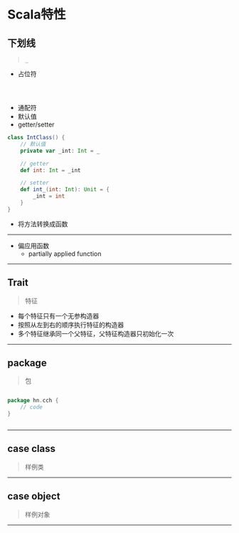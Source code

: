 # Scala特性


## 下划线
> `_`


- 占位符
```scala




```



- 通配符
- 默认值
- getter/setter
```scala
class IntClass() {
    // 默认值
    private var _int: Int = _

    // getter
    def int: Int = _int

    // setter
    def int_(int: Int): Unit = {
        _int = int
    }
}
```

- 将方法转换成函数
---
- 偏应用函数
    - partially applied function

---
## Trait
> 特征

- 每个特征只有一个无参构造器
- 按照从左到右的顺序执行特征的构造器
- 多个特征继承同一个父特征，父特征构造器只初始化一次


---
## package
> 包

```scala

package hn.cch {
    // code
}



```

---
## case class
> 样例类


---
## case object
> 样例对象

---
